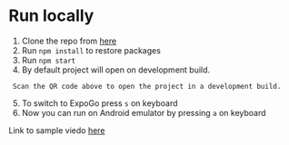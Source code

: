 # Run locally
1. Clone the repo from [here](https://github.com/MahdiAsadifard/profile-view.git)
2. Run `npm install` to restore packages
3. Run `npm start`
4. By default project will open on development build. 
  ```
   Scan the QR code above to open the project in a development build.
   ```
5. To switch to ExpoGo press `s` on keyboard 
6. Now you can run on Android emulator by pressing `a` on keyboard

Link to sample viedo [here](https://drive.google.com/file/d/1gT00ypzXHpfz1HgqEH5IyWoyNh1MMrEk/view?usp=sharing)
